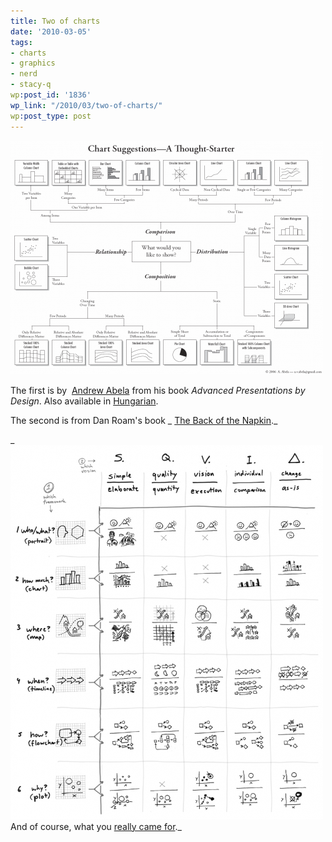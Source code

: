 ```yaml
---
title: Two of charts
date: '2010-03-05'
tags:
- charts
- graphics
- nerd
- stacy-q
wp:post_id: '1836'
wp_link: "/2010/03/two-of-charts/"
wp:post_type: post
---
```


[ ![](2010-03-05-Two-of-charts/Chart-Chooser-500x374.png "Chart Chooser") ](2010-03-05-Two-of-charts/Chart-Chooser.png)

The first is by  [Andrew Abela](http://www.extremepresentation.com/book/) from his book _Advanced Presentations by Design_. Also available in [Hungarian](http://extremepresentation.typepad.com/blog/2009/11/diagramvalasztasi-javaslatok-chart-chooser-in-hungarian.html).

The second is from Dan Roam's book _ [The Back of the Napkin](http://www.thebackofthenapkin.com/tools.php)._

_ [ ![](2010-03-05-Two-of-charts/backofnapkin-codex-500x599.png "backofnapkin-codex") ](2010-03-05-Two-of-charts/backofnapkin-codex.png)And of course, what you [really came for](http://www.youtube.com/watch?v=aINmJ5ieM6Y)._
